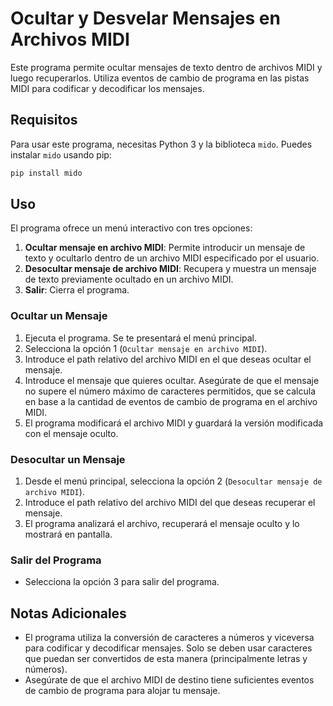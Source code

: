 
# Ocultar y Desvelar Mensajes en Archivos MIDI

Este programa permite ocultar mensajes de texto dentro de archivos MIDI y luego recuperarlos. Utiliza eventos de cambio de programa en las pistas MIDI para codificar y decodificar los mensajes.

## Requisitos

Para usar este programa, necesitas Python 3 y la biblioteca `mido`. Puedes instalar `mido` usando pip:

```bash
pip install mido
```

## Uso

El programa ofrece un menú interactivo con tres opciones:

1. **Ocultar mensaje en archivo MIDI**: Permite introducir un mensaje de texto y ocultarlo dentro de un archivo MIDI especificado por el usuario.
2. **Desocultar mensaje de archivo MIDI**: Recupera y muestra un mensaje de texto previamente ocultado en un archivo MIDI.
3. **Salir**: Cierra el programa.

### Ocultar un Mensaje

1. Ejecuta el programa. Se te presentará el menú principal.
2. Selecciona la opción 1 (`Ocultar mensaje en archivo MIDI`).
3. Introduce el path relativo del archivo MIDI en el que deseas ocultar el mensaje.
4. Introduce el mensaje que quieres ocultar. Asegúrate de que el mensaje no supere el número máximo de caracteres permitidos, que se calcula en base a la cantidad de eventos de cambio de programa en el archivo MIDI.
5. El programa modificará el archivo MIDI y guardará la versión modificada con el mensaje oculto.

### Desocultar un Mensaje

1. Desde el menú principal, selecciona la opción 2 (`Desocultar mensaje de archivo MIDI`).
2. Introduce el path relativo del archivo MIDI del que deseas recuperar el mensaje.
3. El programa analizará el archivo, recuperará el mensaje oculto y lo mostrará en pantalla.

### Salir del Programa

- Selecciona la opción 3 para salir del programa.

## Notas Adicionales

- El programa utiliza la conversión de caracteres a números y viceversa para codificar y decodificar mensajes. Solo se deben usar caracteres que puedan ser convertidos de esta manera (principalmente letras y números).
- Asegúrate de que el archivo MIDI de destino tiene suficientes eventos de cambio de programa para alojar tu mensaje.
